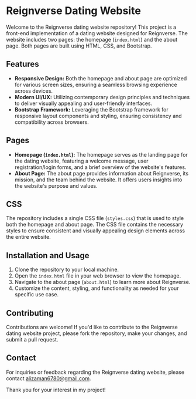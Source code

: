 # Reignverse Dating Website

Welcome to the Reignverse dating website repository! This project is a front-end implementation of a dating website designed for Reignverse. The website includes two pages: the homepage (`index.html`) and the about page. Both pages are built using HTML, CSS, and Bootstrap.

## Features

- **Responsive Design:** Both the homepage and about page are optimized for various screen sizes, ensuring a seamless browsing experience across devices.
- **Modern UI/UX:** Utilizing contemporary design principles and techniques to deliver visually appealing and user-friendly interfaces.
- **Bootstrap Framework:** Leveraging the Bootstrap framework for responsive layout components and styling, ensuring consistency and compatibility across browsers.

## Pages

- **Homepage (`index.html`):** The homepage serves as the landing page for the dating website, featuring a welcome message, user registration/login forms, and a brief overview of the website's features.
- **About Page:** The about page provides information about Reignverse, its mission, and the team behind the website. It offers users insights into the website's purpose and values.

## CSS

The repository includes a single CSS file (`styles.css`) that is used to style both the homepage and about page. The CSS file contains the necessary styles to ensure consistent and visually appealing design elements across the entire website.

## Installation and Usage

1. Clone the repository to your local machine.
2. Open the `index.html` file in your web browser to view the homepage.
3. Navigate to the about page (`about.html`) to learn more about Reignverse.
4. Customize the content, styling, and functionality as needed for your specific use case.

## Contributing

Contributions are welcome! If you'd like to contribute to the Reignverse dating website project, please fork the repository, make your changes, and submit a pull request.

## Contact

For inquiries or feedback regarding the Reignverse dating website, please contact [alizaman6780@gmail.com](mailto:alizaman6780@gmail.com).

Thank you for your interest in my project!
